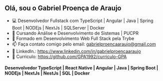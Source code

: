 ## Olá, sou o Gabriel Proença de Araujo 
- 💻 Desenvolvedor Fullstack com TypeScript | Angular | Java | Spring Boot | NODEjs | NextJs | SQLServer | Docker
- 🌱 Cursando Análise e Desenvolvimento de Sistemas | PUCPR
- 🌱 Formado em Desenvolvimento Web Full Stack pela Trybe
- 📫 Faça contato comigo pelo email: gabrielproencaaraujo@gmail.com
- 🧐 LinkedIn.: https://www.linkedin.com/in/gabrielproencaaraujo
- 📝 Curriculo: https://github.com/GPA1992/curriculo-GPA
#### Desenvolvedor TypeScript | React Native | Angular | Java | Spring Boot | NODEjs | NextJs | NestJs | SQL | Docker




